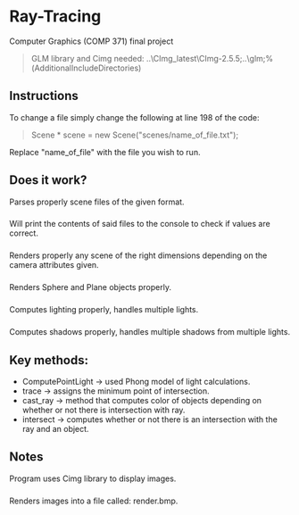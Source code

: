 # Ray-Tracing
Computer Graphics (COMP 371) final project

> GLM library and Cimg needed: ..\CImg_latest\CImg-2.5.5;..\glm;%(AdditionalIncludeDirectories)

## Instructions

To change a file simply change the following at line 198 of the code:

> Scene * scene = new Scene("scenes/name_of_file.txt");

Replace "name_of_file" with the file you wish to run.

## Does it work?
Parses properly scene files of the given format.
### 
Will print the contents of said files to the console to check if values are correct.
### 
Renders properly any scene of the right dimensions depending on the camera attributes given.
### 
Renders Sphere and Plane objects properly.
### 
Computes lighting properly, handles multiple lights.
### 
Computes shadows properly, handles multiple shadows from multiple lights.

## Key methods:

* ComputePointLight -> used Phong model of light calculations.
* trace -> assigns the minimum point of intersection.
* cast_ray -> method that computes color of objects depending on whether or not there is intersection with ray.
* intersect -> computes whether or not there is an intersection with the ray and an object.

## Notes
Program uses Cimg library to display images.
### 
Renders images into a file called: render.bmp.
 
